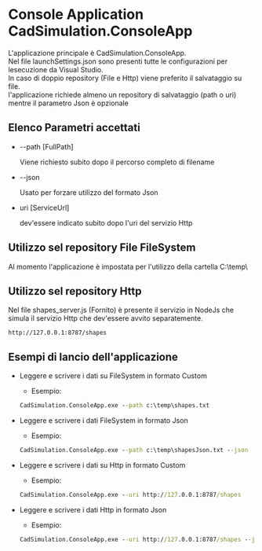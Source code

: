 # Console Application CadSimulation.ConsoleApp

L'applicazione principale è CadSimulation.ConsoleApp.  
Nel file launchSettings.json sono presenti tutte le configurazioni per lesecuzione da Visual Studio.  
In caso di doppio repository (File e Http) viene preferito il salvataggio su file.  
l'applicazione richiede almeno un repository di salvataggio (path o uri) mentre il parametro Json è opzionale

## Elenco Parametri accettati

- --path [FullPath]

  Viene richiesto subito dopo il percorso completo di filename
- --json

  Usato per forzare utilizzo del formato Json
- uri [ServiceUrl]

  dev'essere indicato subito dopo l'uri del servizio Http

## Utilizzo sel repository File FileSystem

Al momento l'applicazione è impostata per l'utilizzo della cartella C:\temp\

## Utilizzo sel repository Http

Nel file shapes_server.js (Fornito) è presente il servizio in NodeJs che simula il servizio Http che dev'essere avvito separatemente.  

  ```
  http://127.0.0.1:8787/shapes
  ```

## Esempi di lancio dell'applicazione

- Leggere e scrivere i dati su FileSystem in formato Custom
  - Esempio:

  ``` cmd
  CadSimulation.ConsoleApp.exe --path c:\temp\shapes.txt
  ```

- Leggere e scrivere i dati FileSystem in formato Json
  - Esempio:
  
  ``` cmd
  CadSimulation.ConsoleApp.exe --path c:\temp\shapesJson.txt --json
  ```

- Leggere e scrivere i dati su Http in formato Custom
  - Esempio:
  
  ``` cmd
  CadSimulation.ConsoleApp.exe --uri http://127.0.0.1:8787/shapes
    ```

- Leggere e scrivere i dati Http in formato Json
  - Esempio:
  
  ``` cmd
  CadSimulation.ConsoleApp.exe --uri http://127.0.0.1:8787/shapes --json
  ```
